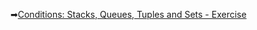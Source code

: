 ➡[Conditions: Stacks, Queues, Tuples and Sets - Exercise](https://judge.softuni.org/Contests/Practice/DownloadResource/41550)

